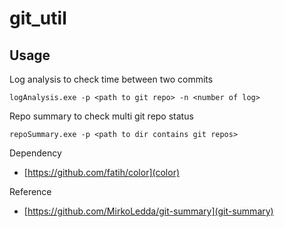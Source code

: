 # git_util

## Usage
Log analysis to check time between two commits
```
logAnalysis.exe -p <path to git repo> -n <number of log>
```
Repo summary to check multi git repo status
```
repoSummary.exe -p <path to dir contains git repos>
```

Dependency
* [https://github.com/fatih/color](color)

Reference
* [https://github.com/MirkoLedda/git-summary](git-summary)
